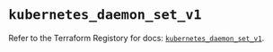 # `kubernetes_daemon_set_v1`

Refer to the Terraform Registory for docs: [`kubernetes_daemon_set_v1`](https://registry.terraform.io/providers/hashicorp/kubernetes/2.21.0/docs/resources/daemon_set_v1).
